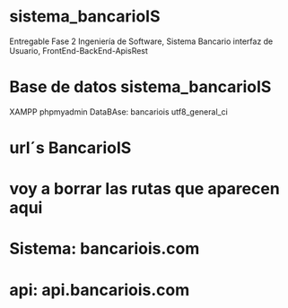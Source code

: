 # sistema_bancarioIS
Entregable Fase 2 Ingeniería de Software, Sistema Bancario interfaz de Usuario, FrontEnd-BackEnd-ApisRest

# Base de datos sistema_bancarioIS
XAMPP
phpmyadmin
DataBAse: bancariois
utf8_general_ci

# url´s BancarioIS


# voy a borrar las rutas que aparecen aqui
# Sistema: bancariois.com
# api: api.bancariois.com